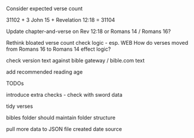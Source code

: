Consider expected verse count

31102 + 3 John 15 + Revelation 12:18 = 31104

Update chapter-and-verse on Rev 12:18 or Romans 14 / Romans 16?

Rethink bloated verse count check logic - esp. WEB
How do verses moved from Romans 16 to Romans 14 effect logic?

check version text against bible gateway / bible.com text

add recommended reading age

TODOs

introduce extra checks - check with sword data

tidy verses

bibles folder should maintain folder structure



pull more data to JSON file
created date
source
